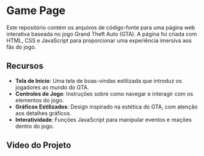 #  Game Page

Este repositório contém os arquivos de código-fonte para uma página web interativa baseada no jogo Grand Theft Auto (GTA). A página foi criada com HTML, CSS e JavaScript para proporcionar uma experiência imersiva aos fãs do jogo.

## Recursos

- **Tela de Início**: Uma tela de boas-vindas estilizada que introduz os jogadores ao mundo do GTA.
- **Controles de Jogo**: Instruções sobre como navegar e interagir com os elementos do jogo.
- **Gráficos Estilizados**: Design inspirado na estética do GTA, com atenção aos detalhes gráficos.
- **Interatividade**: Funções JavaScript para manipular eventos e reações dentro do jogo.

## Video do Projeto

